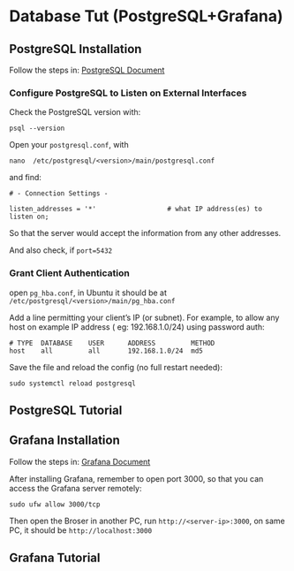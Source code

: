 # Database Tut (PostgreSQL+Grafana)

## PostgreSQL Installation

Follow the steps in:
[PostgreSQL Document](https://www.postgresql.org/download/linux/ubuntu/)

### Configure PostgreSQL to Listen on External Interfaces

Check the PostgreSQL version with:

```
psql --version
```

Open your `postgresql.conf`, with 

```
nano  /etc/postgresql/<version>/main/postgresql.conf
```

and find:

```
# - Connection Settings -

listen_addresses = '*'                  # what IP address(es) to listen on;
```

So that the server would accept the information from any other addresses.

And also check, if `port=5432`


### Grant Client Authentication

open `pg_hba.conf`, in Ubuntu it should be at `/etc/postgresql/<version>/main/pg_hba.conf`

Add a line permitting your client’s IP (or subnet). For example, to allow any host on example IP address ( eg: 192.168.1.0/24) using password auth:

```
# TYPE  DATABASE    USER      ADDRESS         METHOD
host    all         all       192.168.1.0/24  md5
```

Save the file and reload the config (no full restart needed):

```
sudo systemctl reload postgresql
```

## PostgreSQL Tutorial

## Grafana Installation

Follow the steps in:
[Grafana Document](https://grafana.com/docs/grafana/latest/setup-grafana/installation/debian/)

After installing Grafana, remember to open port 3000, so that you can access the Grafana server remotely:
```
sudo ufw allow 3000/tcp
```

Then open the Broser in another PC, run `http://<server-ip>:3000`, on same PC, it should be `http://localhost:3000`

## Grafana Tutorial
